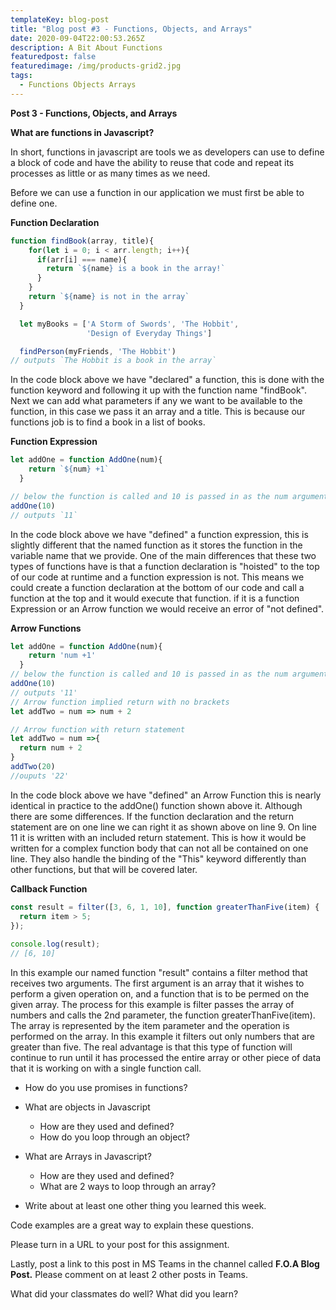 ```yaml
---
templateKey: blog-post
title: "Blog post #3 - Functions, Objects, and Arrays"
date: 2020-09-04T22:00:53.265Z
description: A Bit About Functions
featuredpost: false
featuredimage: /img/products-grid2.jpg
tags:
  - Functions Objects Arrays
---
```

**Post 3 - Functions, Objects, and Arrays**

**What are functions in Javascript?**

In short, functions in javascript are tools we as developers can use to define a block of code and have the ability to reuse that code and repeat its processes as little or as many times as we need.

Before we can use a function in our application we must first be able to define one.

**Function Declaration**

```javascript
function findBook(array, title){
    for(let i = 0; i < arr.length; i++){
      if(arr[i] === name){
        return `${name} is a book in the array!`
      }
    }
    return `${name} is not in the array`
  }

  let myBooks = ['A Storm of Swords', 'The Hobbit',
                 'Design of Everyday Things']

  findPerson(myFriends, 'The Hobbit') 
// outputs `The Hobbit is a book in the array`
```

In the code block above we have "declared" a function, this is done with the function keyword and following it up with the function name "findBook". Next we can add what parameters if any we want to be available to the function, in this case we pass it an array and a title. This is because our functions job is to find a book in a list of books. 

**Function Expression**

```javascript
let addOne = function AddOne(num){
    return `${num} +1`
  }

// below the function is called and 10 is passed in as the num argument
addOne(10)
// outputs `11`
```

In the code block above we have "defined" a function expression, this is slightly different that the named function as it stores the function in the variable name that we provide. One of the main differences that these two types of functions have is that a function declaration is "hoisted" to the top of our code at runtime and a function expression is not. This means we could create a function declaration at the bottom of our code and call a function at the top and it would execute that function. if it is a function Expression or an Arrow function we would receive an error of "not defined".

**Arrow Functions**

```javascript
let addOne = function AddOne(num){
    return 'num +1'
  }
// below the function is called and 10 is passed in as the num argument
addOne(10)
// outputs '11'
// Arrow function implied return with no brackets
let addTwo = num => num + 2

// Arrow function with return statement
let addTwo = num =>{
  return num + 2
}
addTwo(20)
//ouputs '22'
```

In the code block above we have "defined" an Arrow Function this is nearly identical in practice to the addOne() function shown above it. Although there are some differences. If the function declaration and the return statement are on one line we can right it as shown above on line 9. On line 11 it is written with an included return statement. This is how it would be written for a complex function body that can not all be contained on one line. They also handle the binding of the "This" keyword differently than other functions, but that will be covered later.



**Callback Function**

```javascript
const result = filter([3, 6, 1, 10], function greaterThanFive(item) {
  return item > 5;
});
 
console.log(result);
// [6, 10]
```

In this example our named function "result" contains a filter method that receives two arguments. The first argument is an array that it wishes to perform a given operation on, and a function that is to be permed on the given array. The process for this example is filter passes the array of numbers and calls the 2nd parameter, the function greaterThanFive(item). The array is represented by the item parameter and the operation is performed on the array. In this example it filters out only numbers that are greater than five. The real advantage is that this type of function will continue to run until it has processed the entire array or other piece of data that it is working on with a single function call.

* How do you use promises in functions?
* What are objects in Javascript

  * How are they used and defined?
  * How do you loop through an object?
* What are Arrays in Javascript?

  * How are they used and defined?
  * What are 2 ways to loop through an array?
* Write about at least one other thing you learned this week.

Code examples are a great way to explain these questions.

Please turn in a URL to your post for this assignment.

Lastly, post a link to this post in MS Teams in the channel called **F.O.A Blog Post.** Please comment on at least 2 other posts in Teams.

What did your classmates do well? What did you learn?